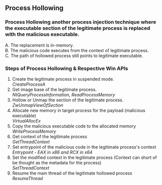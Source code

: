 ## Process Hollowing

### Process Hollowing another process injection technique where the executable section of the legitimate process is replaced with the malicious executable.

A. The replacement is in-memory. <br>
B. The malicious code executes from the context of legitimate process. <br>
C. The path of hollowed process still points to legitimate executable. 

### Steps of Process Hollowing & Respective Win APIs
1. Create the legitimate process in suspended mode.
    <br>*CreateProcessA*
2. Get image base of the legitimate process.
    <br>*NtQueryProcessInformation, ReadProcessMemory*
3. Hollow or Unmap the section of the legitimate process.
    <br>*ZwUnmapViewOfSection*
4. Allocate new memory in target process for the payload (malicious executable)
    <br>*VirtualAllocEx*
5. Copy the malicious executable code to the allocated memory
    <br>*WriteProcessMemory*
6. Get context of the legitimate process
    <br>*GetThreadContext*
7. Set entrypoint of the malicious code in the legitimate process's context
    <br>*Entrypoint - EAX in x86 and RCX in x64*
8. Set the modified context in the legitimate process (Context can short of be thought as the metadata for the process)
    <br>*SetThreadContext*
9. Resume the main thread of the legitimate hollowed process
    <br>*ResumeThread*